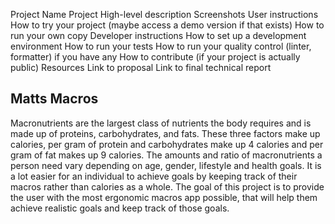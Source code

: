 Project Name
Project High-level description
Screenshots
User instructions
How to try your project (maybe access a demo version if that exists)
How to run your own copy
Developer instructions
How to set up a development environment
How to run your tests
How to run your quality control (linter, formatter) if you have any
How to contribute (if your project is actually public)
Resources
Link to proposal
Link to final technical report

## Matts Macros
Macronutrients are the largest class of nutrients the body requires and is made up of proteins, carbohydrates, and fats.
These three factors make up calories, per gram of protein and carbohydrates make up 4 calories and per gram of fat makes 
up 9 calories. The amounts and ratio of macronutrients a person need vary depending on age, gender, lifestyle and health 
goals. It is a lot easier for an individual to achieve goals by keeping track of their macros rather than calories as a
whole. The	goal	of	this	project	is	to	provide	the	user	with	the	most	ergonomic	macros	app	possible, that will help
them achieve realistic goals and keep track of those goals. 
